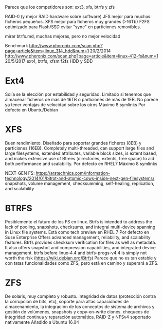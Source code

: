 Parece que los competidores son: ext3, xfs, btrfs y zfs


RAID-0 (y mejor RAID hardware sobre software)
JFS mejor para muchos ficheros pequeños.
XFS mejor para ficheros muy grandes (>16Tb)
F2FS optimizado para Flash/SSD
evitar "sync" en particiones removibles.

mirar btrfs.md, muchas mejoras, pero no mejor velocidad


Benchmark
http://www.phoronix.com/scan.php?page=article&item=linux_314_hdd&num=1 20/2/2014
http://www.phoronix.com/scan.php?page=article&item=linux-412-fs&num=1 20/5/2017
ext4, btrfs, xfsm f2fs
HDD y SDD




# Ext4
Solía se la elección por estabilidad y seguridad.
Limitado si tenemos que almacenar ficheros de más de 16TB o particiones de más de 1EB.
No parece ya tener ventajas de velocidad sobre los otros
Máximo 8 symlinks
Por defecto en Ubuntu/Debian

# XFS
Buen rendimiento. Diseñado para soportar grandes ficheros (8EB) y particiones (16EB).
Completely multi-threaded, can support large files and large filesystems, extended attributes, variable block sizes, is extent based, and makes extensive use of Btrees (directories, extents, free space) to aid both performance and scalability.
Por defecto en RHEL7
Máximo 8 symlinks


NEXT-GEN FS:
https://arstechnica.com/information-technology/2014/01/bitrot-and-atomic-cows-inside-next-gen-filesystems/
snapshots, volume management, checksumming, self-healing, replication, and scalability

# BTRFS
Posiblemente el futuro de los FS en linux.
Btrfs is intended to address the lack of pooling, snapshots, checksums, and integral multi-device spanning in Linux file systems.
Está como tech preview en RHEL 7
Por defecto en Suse Enterprise
Offers advanced management, reliability, and scalability features. Btrfs provides checksum verification for files as well as metadata. It also offers snapshot and compression capabilities, and integrated device management.
btrfs before linux-4.4 and btrfs-progs-v4.4 is simply not worth the risk (https://wiki.debian.org/Btrfs)
Parece que no es tan estable y con tatas funcionalidades como ZFS, pero está en camino y superará a ZFS.

# ZFS
De solaris, muy completo y robusto.
integridad de datos (protección contra la corrupción de bits, etc), soporte para altas capacidades de almacenamiento, la integración de los conceptos de sistema de archivos y gestión de volúmenes, snapshots y copy-on-write clones, chequeos de integridad continua y reparación automática, RAID-Z y NFSv4 soportado nativamente
Añadido a Ubuntu 16.04
